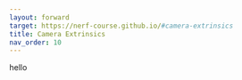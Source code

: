 ```yaml
---
layout: forward
target: https://nerf-course.github.io/#camera-extrinsics
title: Camera Extrinsics
nav_order: 10
---
```

hello
